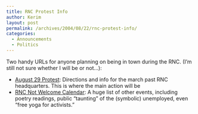 ```yaml
---
title: RNC Protest Info
author: Kerim
layout: post
permalink: /archives/2004/08/22/rnc-protest-info/
categories:
  - Announcements
  - Politics
---
```

Two handy URLs for anyone planning on being in town during the RNC. (I&#8217;m still not sure whether I will be or not&#8230;):

  * <a href="http://www.unitedforpeace.org/article.php?id=2503" onclick="_gaq.push(['_trackEvent', 'outbound-article', 'http://www.unitedforpeace.org/article.php?id=2503', 'August 29 Protest']);" >August 29 Protest</a>: Directions and info for the march past RNC headquarters. This is where the main action will be
  * <a href="http://www.rncnotwelcome.org/calendar.html" onclick="_gaq.push(['_trackEvent', 'outbound-article', 'http://www.rncnotwelcome.org/calendar.html', 'RNC Not Welcome Calendar']);" >RNC Not Welcome Calendar</a>: A huge list of other events, including poetry readings, public &#8220;taunting&#8221; of the (symbolic) unemployed, even &#8220;free yoga for activists.&#8221;

